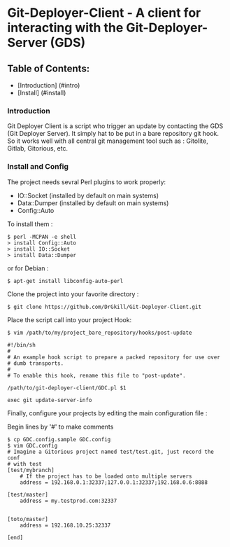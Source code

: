 Git-Deployer-Client - A client for interacting with the Git-Deployer-Server (GDS)
==================================================================================

Table of Contents:
------------------

* [Introduction] (#intro)
* [Install] (#install)


<a name="intro"></a>
### Introduction
Git Deployer Client is a script who trigger an update by contacting the GDS (Git Deployer Server).
It simply hat to be put in a bare repository git hook.  
So it works well with all central git management tool such as : Gitolite, Gitlab, Gitorious, etc.

<a name="install"></a>
### Install and Config
The project needs sevral Perl plugins to work properly:

* IO::Socket (installed by default on main systems)
* Data::Dumper (installed by default on main systems)
* Config::Auto

To install them : 


```
$ perl -MCPAN -e shell
> install Config::Auto
> install IO::Socket
> install Data::Dumper
```

or for Debian :

```
$ apt-get install libconfig-auto-perl
```

Clone the project into your favorite directory :
```
$ git clone https://github.com/DrGkill/Git-Deployer-Client.git
```

Place the script call into your project Hook:

```
$ vim /path/to/my/project_bare_repository/hooks/post-update

#!/bin/sh
#
# An example hook script to prepare a packed repository for use over
# dumb transports.
#
# To enable this hook, rename this file to "post-update".

/path/to/git-deployer-client/GDC.pl $1

exec git update-server-info

```


Finally, configure your projects by editing the main configuration file :

Begin lines by '#' to make comments

```
$ cp GDC.config.sample GDC.config
$ vim GDC.config
# Imagine a Gitorious project named test/test.git, just record the conf
# with test
[test/mybranch]
	# If the project has to be loaded onto multiple servers
	address = 192.168.0.1:32337;127.0.0.1:32337;192.168.0.6:8888

[test/master]
	address = my.testprod.com:32337


[toto/master]
	address = 192.168.10.25:32337

[end]
```

